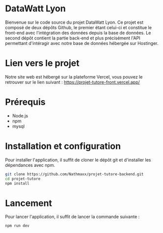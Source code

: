 # DataWatt Lyon

Bienvenue sur le code source du projet DataWatt Lyon. Ce projet est composé de deux dépôts Github, le premier étant celui-ci et constitue le front-end avec l'intégration des données depuis la base de données. 
Le second dépôt contient la partie back-end et plus précisément l'API permettant d'intéragir avec notre base de données hébergée sur Hostinger.

# Lien vers le projet 

Notre site web est hébergé sur la plateforme Vercel, vous pouvez le retrouver sur le lien suivant : https://projet-tutore-front.vercel.app/

# Prérequis
- Node.js
- npm
- mysql

# Installation et configuration
Pour installer l'application, il suffit de cloner le dépôt git et d'installer les dépendances avec npm.
```bash
git clone https://github.com/Nathmaxx/projet-tutore-backend.git
cd projet-tutore
npm install
```
# Lancement
Pour lancer l'application, il suffit de lancer la commande suivante :

```bash
npm run dev
```
